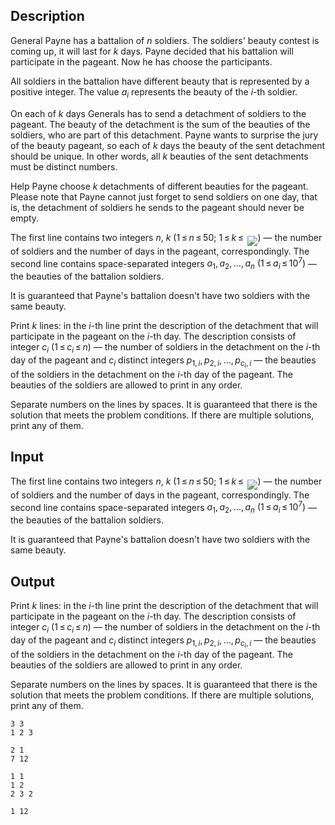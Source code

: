 ## Description

<div><p>General Payne has a battalion of <span class="tex-span"><i>n</i></span> soldiers. The soldiers' beauty contest is coming up, it will last for <span class="tex-span"><i>k</i></span> days. Payne decided that his battalion will participate in the pageant. Now he has choose the participants.</p><p>All soldiers in the battalion have different beauty that is represented by a positive integer. The value <span class="tex-span"><i>a</i><sub class="lower-index"><i>i</i></sub></span> represents the beauty of the <span class="tex-span"><i>i</i></span>-th soldier.</p><p>On each of <span class="tex-span"><i>k</i></span> days Generals has to send a detachment of soldiers to the pageant. The beauty of the detachment is the sum of the beauties of the soldiers, who are part of this detachment. Payne wants to surprise the jury of the beauty pageant, so each of <span class="tex-span"><i>k</i></span> days the beauty of the sent detachment should be unique. In other words, all <span class="tex-span"><i>k</i></span> beauties of the sent detachments must be distinct numbers.</p><p>Help Payne choose <span class="tex-span"><i>k</i></span> detachments of different beauties for the pageant. Please note that Payne cannot just forget to send soldiers on one day, that is, the detachment of soldiers he sends to the pageant should never be empty.</p></div><div class="input-specification"><p>The first line contains two integers <span class="tex-span"><i>n</i></span>, <span class="tex-span"><i>k</i></span> (<span class="tex-span">1 ≤ <i>n</i> ≤ 50</span>; <span class="tex-span">1 ≤ <i>k</i> ≤ </span> <img align="middle" class="tex-formula" src="file://CCKGyGje.png" style="max-width: 100.0%;max-height: 100.0%;">) — the number of soldiers and the number of days in the pageant, correspondingly. The second line contains space-separated integers <span class="tex-span"><i>a</i><sub class="lower-index">1</sub>, <i>a</i><sub class="lower-index">2</sub>, ..., <i>a</i><sub class="lower-index"><i>n</i></sub></span> <span class="tex-span">(1 ≤ <i>a</i><sub class="lower-index"><i>i</i></sub> ≤ 10<sup class="upper-index">7</sup>)</span> — the beauties of the battalion soldiers.</p><p>It is guaranteed that Payne's battalion doesn't have two soldiers with the same beauty.</p></div><div class="output-specification"><p>Print <span class="tex-span"><i>k</i></span> lines: in the <span class="tex-span"><i>i</i></span>-th line print the description of the detachment that will participate in the pageant on the <span class="tex-span"><i>i</i></span>-th day. The description consists of integer <span class="tex-span"><i>c</i><sub class="lower-index"><i>i</i></sub></span> <span class="tex-span">(1 ≤ <i>c</i><sub class="lower-index"><i>i</i></sub> ≤ <i>n</i>)</span> — the number of soldiers in the detachment on the <span class="tex-span"><i>i</i></span>-th day of the pageant and <span class="tex-span"><i>c</i><sub class="lower-index"><i>i</i></sub></span> distinct integers <span class="tex-span"><i>p</i><sub class="lower-index">1, <i>i</i></sub>, <i>p</i><sub class="lower-index">2, <i>i</i></sub>, ..., <i>p</i><sub class="lower-index"><i>c</i><sub class="lower-index"><i>i</i></sub>, <i>i</i></sub></span> — the beauties of the soldiers in the detachment on the <span class="tex-span"><i>i</i></span>-th day of the pageant. The beauties of the soldiers are allowed to print in any order.</p><p>Separate numbers on the lines by spaces. It is guaranteed that there is the solution that meets the problem conditions. If there are multiple solutions, print any of them.</p></div>

## Input

<p>The first line contains two integers <span class="tex-span"><i>n</i></span>, <span class="tex-span"><i>k</i></span> (<span class="tex-span">1 ≤ <i>n</i> ≤ 50</span>; <span class="tex-span">1 ≤ <i>k</i> ≤ </span> <img align="middle" class="tex-formula" src="file://CCKGyGje.png" style="max-width: 100.0%;max-height: 100.0%;">) — the number of soldiers and the number of days in the pageant, correspondingly. The second line contains space-separated integers <span class="tex-span"><i>a</i><sub class="lower-index">1</sub>, <i>a</i><sub class="lower-index">2</sub>, ..., <i>a</i><sub class="lower-index"><i>n</i></sub></span> <span class="tex-span">(1 ≤ <i>a</i><sub class="lower-index"><i>i</i></sub> ≤ 10<sup class="upper-index">7</sup>)</span> — the beauties of the battalion soldiers.</p><p>It is guaranteed that Payne's battalion doesn't have two soldiers with the same beauty.</p>

## Output

<p>Print <span class="tex-span"><i>k</i></span> lines: in the <span class="tex-span"><i>i</i></span>-th line print the description of the detachment that will participate in the pageant on the <span class="tex-span"><i>i</i></span>-th day. The description consists of integer <span class="tex-span"><i>c</i><sub class="lower-index"><i>i</i></sub></span> <span class="tex-span">(1 ≤ <i>c</i><sub class="lower-index"><i>i</i></sub> ≤ <i>n</i>)</span> — the number of soldiers in the detachment on the <span class="tex-span"><i>i</i></span>-th day of the pageant and <span class="tex-span"><i>c</i><sub class="lower-index"><i>i</i></sub></span> distinct integers <span class="tex-span"><i>p</i><sub class="lower-index">1, <i>i</i></sub>, <i>p</i><sub class="lower-index">2, <i>i</i></sub>, ..., <i>p</i><sub class="lower-index"><i>c</i><sub class="lower-index"><i>i</i></sub>, <i>i</i></sub></span> — the beauties of the soldiers in the detachment on the <span class="tex-span"><i>i</i></span>-th day of the pageant. The beauties of the soldiers are allowed to print in any order.</p><p>Separate numbers on the lines by spaces. It is guaranteed that there is the solution that meets the problem conditions. If there are multiple solutions, print any of them.</p>





```input1
3 3
1 2 3

```




```input2
2 1
7 12

```




```output1
1 1
1 2
2 3 2

```




```output2
1 12 

```



